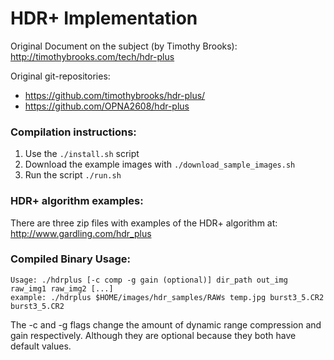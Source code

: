 # HDR+ Implementation
Original Document on the subject (by Timothy Brooks): http://timothybrooks.com/tech/hdr-plus

Original git-repositories:
* https://github.com/timothybrooks/hdr-plus/
* https://github.com/OPNA2608/hdr-plus

### Compilation instructions:
1. Use the ```./install.sh``` script
2. Download the example images with ```./download_sample_images.sh```
3. Run the script ```./run.sh```

### HDR+ algorithm examples:

There are three zip files with examples of the HDR+ algorithm at: http://www.gardling.com/hdr_plus

### Compiled Binary Usage:
```
Usage: ./hdrplus [-c comp -g gain (optional)] dir_path out_img raw_img1 raw_img2 [...]
example: ./hdrplus $HOME/images/hdr_samples/RAWs temp.jpg burst3_5.CR2 burst3_5.CR2
```

The -c and -g flags change the amount of dynamic range compression and gain respectively. Although they are optional because they both have default values. 

